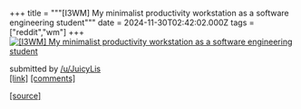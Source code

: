 +++
title = """[I3WM] My minimalist productivity workstation as a software engineering student"""
date = 2024-11-30T02:42:02.000Z
tags = ["reddit","wm"]
+++
[![[I3WM] My minimalist productivity workstation as a software engineering student](https://b.thumbs.redditmedia.com/PpkN6WOzY83nzXcvyEO0BWNeWusLZWWGMRIHOaKvDQw.jpg "[I3WM] My minimalist productivity workstation as a software engineering student")](https://www.reddit.com/r/unixporn/comments/1h32nxm/i3wm_my_minimalist_productivity_workstation_as_a/)

submitted by [/u/JuicyLis](https://www.reddit.com/user/JuicyLis)  
[\[link\]](https://www.reddit.com/gallery/1h32nxm) [\[comments\]](https://www.reddit.com/r/unixporn/comments/1h32nxm/i3wm_my_minimalist_productivity_workstation_as_a/)

[[source]](https://www.reddit.com/r/unixporn/comments/1h32nxm/i3wm_my_minimalist_productivity_workstation_as_a/)
